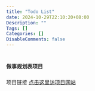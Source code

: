 ```yaml
---
title: "Todo List"
date: 2024-10-29T22:10:20+08:00
Description: ""
Tags: []
Categories: []
DisableComments: false
---
```

#
**做事规划表项目**

###
项目链接
<a href="https://qqabc1.github.io/Todo-list" target="_blank">点击这里访项目网站</a>
